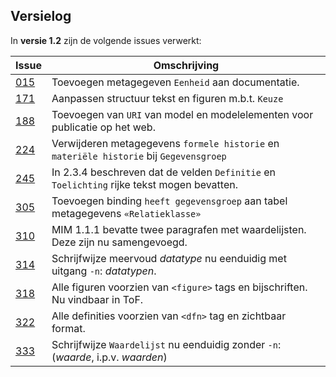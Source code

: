 ## Versielog

In **versie 1.2** zijn de volgende issues verwerkt:

| Issue                                                           | Omschrijving                                                                                  |
|-----------------------------------------------------------------|-----------------------------------------------------------------------------------------------|
| [015](https://github.com/Geonovum/MIM-Werkomgeving/issues/15)   | Toevoegen metagegeven `Eenheid` aan documentatie.                                             |
| [171](https://github.com/Geonovum/MIM-Werkomgeving/issues/171)  | Aanpassen structuur tekst en figuren m.b.t. `Keuze`                                           |
| [188](https://github.com/Geonovum/MIM-Werkomgeving/issues/188)  | Toevoegen van `URI` van model en modelelementen voor publicatie op het web.                   |
| [224](https://github.com/Geonovum/MIM-Werkomgeving/issues/224)  | Verwijderen metagegevens `formele historie` en `materiële historie` bij `Gegevensgroep`       |
| [245](https://github.com/Geonovum/MIM-Werkomgeving/issues/245)  | In 2.3.4 beschreven dat de velden `Definitie` en `Toelichting` rijke tekst mogen bevatten.    | 
| [305](https://github.com/Geonovum/MIM-Werkomgeving/issues/305)  | Toevoegen binding `heeft gegevensgroep` aan tabel metagegevens `«Relatieklasse»`              |
| [310](https://github.com/Geonovum/MIM-Werkomgeving/issues/310)  | MIM 1.1.1 bevatte twee paragrafen met waardelijsten. Deze zijn nu samengevoegd.               |
| [314](https://github.com/Geonovum/MIM-Werkomgeving/issues/314)  | Schrijfwijze meervoud _datatype_ nu eenduidig met uitgang `-n`: _datatypen_.                  |
| [318](https://github.com/Geonovum/MIM-Werkomgeving/issues/318)  | Alle figuren voorzien van `<figure>` tags en bijschriften. Nu vindbaar in ToF.                |
| [322](https://github.com/Geonovum/MIM-Werkomgeving/issues/322)  | Alle definities voorzien van `<dfn>` tag en zichtbaar format.                                 |
| [333](https://github.com/Geonovum/MIM-Werkomgeving/issues/333)  | Schrijfwijze `Waardelijst` nu eenduidig zonder `-n`: (_waarde_, i.p.v. _waarden_)             |

<!-- | [148](https://github.com/Geonovum/MIM-Werkomgeving/issues/148)  | Toevoegen beschrijving uitzondering: wanneer `Relatieklasse` modelleren als `Objecttype`.     | -->
<!-- | [202](https://github.com/Geonovum/MIM-Werkomgeving/issues/202)  | Aanpassen beschrijving `Populatie` & `Kwaliteit`, toevoegen voorbeelden toepassing `Populatie`|  -->
<!-- | [224](https://github.com/Geonovum/MIM-Werkomgeving/issues/224)  | Metagegevens historie niet meer van toepassing op `Gegevensgroep`.                            | -->
<!-- | [238](https://github.com/Geonovum/MIM-Werkomgeving/issues/238)  | Opnemen toelichting hoe omgaan met een gegeven dat uit meerdere 'data-delen' bestaat.         |  -->